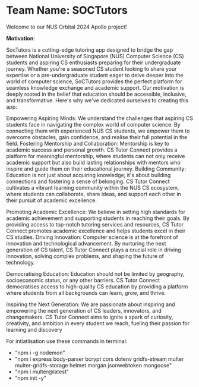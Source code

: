 # Team Name: SOCTutors

Welcome to our NUS Orbital 2024 Apollo project!

**Motivation**:

SocTutors is a cutting-edge tutoring app designed to bridge the gap between
National University of Singapore (NUS) Computer Science (CS) students and
aspiring CS enthusiasts preparing for their undergraduate journey. Whether you're a
seasoned CS student looking to share your expertise or a pre-undergraduate student
eager to delve deeper into the world of computer science, SoCTutors provides the
perfect platform for seamless knowledge exchange and academic support.
Our motivation is deeply rooted in the belief that education should be accessible,
inclusive, and transformative. Here's why we've dedicated ourselves to creating this
app:

Empowering Aspiring Minds: We understand the challenges that aspiring CS
students face in navigating the complex world of computer science. By connecting
them with experienced NUS CS students, we empower them to overcome obstacles,
gain confidence, and realise their full potential in the field.
Fostering Mentorship and Collaboration: Mentorship is key to academic success and
personal growth. CS Tutor Connect provides a platform for meaningful mentorship,
where students can not only receive academic support but also build lasting
relationships with mentors who inspire and guide them on their educational journey.
Building Community: Education is not just about acquiring knowledge; it's about
building connections and fostering a sense of belonging. CS Tutor Connect cultivates
a vibrant learning community within the NUS CS ecosystem, where students can
collaborate, share ideas, and support each other in their pursuit of academic
excellence.

Promoting Academic Excellence: We believe in setting high standards for academic
achievement and supporting students in reaching their goals. By providing access to
top-notch tutoring services and resources, CS Tutor Connect promotes academic
excellence and helps students excel in their CS studies.
Driving Innovation: Computer science is at the forefront of innovation and
technological advancement. By nurturing the next generation of CS talent, CS Tutor
Connect plays a crucial role in driving innovation, solving complex problems, and
shaping the future of technology.

Democratising Education: Education should not be limited by geography,
socioeconomic status, or any other barriers. CS Tutor Connect democratises access
to high-quality CS education by providing a platform where students from all
backgrounds can learn, grow, and thrive.

Inspiring the Next Generation: We are passionate about inspiring and empowering
the next generation of CS leaders, innovators, and changemakers. CS Tutor
Connect aims to ignite a spark of curiosity, creativity, and ambition in every student
we reach, fueling their passion for learning and discovery

For intiatlisation use these commands in terminal:

- "npm i -g nodemon"
- "npm i express body-parser bcrypt cors dotenv gridfs-stream multer multer-gridfs-storage helmet morgan jsonwebtoken mongoose"
- "npm i multer@latest"
- "npm init -y"
